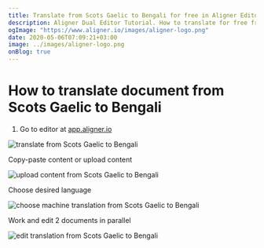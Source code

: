 ```yaml
---
title: Translate from Scots Gaelic to Bengali for free in Aligner Editor
description: Aligner Dual Editor Tutorial. How to translate for free from Scots Gaelic to Bengali. Aligner is multilingual document management platform. 
ogImage: "https://www.aligner.io/images/aligner-logo.png"
date: 2020-05-06T07:09:21+03:00
image: ../images/aligner-logo.png
onBlog: true
---
```


# How to translate document from Scots Gaelic to Bengali

1. Go to editor at [app.aligner.io](https://app.aligner.io "Aligner App web page")

![translate from Scots Gaelic to Bengali](../aligner-blank-editor.png "translate from Scots Gaelic to Bengali")

Copy-paste content or upload content

![upload content from Scots Gaelic to Bengali](../aligner-uploaded-document.png "upload content from Scots Gaelic to Bengali")

Choose desired language

![choose machine translation from Scots Gaelic to Bengali](../aligner-language-dropdown.png "choose machine translation from Scots Gaelic to Bengali")

Work and edit 2 documents in parallel

![edit translation from Scots Gaelic to Bengali](../aligner-double-sitded-editor.png "edit translation from Scots Gaelic to Bengali")

